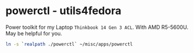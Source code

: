# powerctl - utils4fedora

Power toolkit for my Laptop `Thinkbook 14 Gen 3 ACL`. With AMD R5-5600U. May be helpful for you.

```sh
ln -s `realpath ./powerctl` ~/misc/apps/powerctl
```
